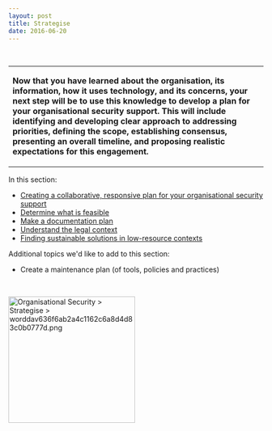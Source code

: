 ```yaml
---
layout: post
title: Strategise
date: 2016-06-20
---
```


<body class="mceContentBody aui-theme-default wiki-content fullsize">
<p> </p> <div class="contentLayout2">
<div class="columnLayout two-equal" data-layout="two-equal">
<div class="cell normal" data-type="normal">
<div class="innerCell">
<table class="confluenceTable"><tbody><tr><td class="confluenceTd"><p><strong>Now that you have learned about the organisation, its information, how it uses technology, and its concerns, your next step will be to use this knowledge to develop a plan for your organisational security support. This will include identifying and developing clear approach to addressing priorities, defining the scope, establishing consensus, presenting an overall timeline, and proposing realistic expectations for this engagement.</strong></p></td></tr></tbody></table><p>In this section:</p><ul><li><span style="color: rgb(0,0,238);"><span style="text-decoration: underline;"><a class="confluence-link" data-base-url="https://orgsec.community" data-linked-resource-default-alias="Creating a collaborative, responsive plan for your organisational security support" data-linked-resource-id="1015879" data-linked-resource-type="page" data-linked-resource-version="3" href="/display/OS/Creating+a+collaborative%2C+responsive+plan+for+your+organisational+security+support">Creating a collaborative, responsive plan for your organisational security support</a></span></span></li><li><span style="color: rgb(0,0,238);"><span style="text-decoration: underline;"><a class="confluence-link" data-base-url="https://orgsec.community" data-linked-resource-default-alias="Determine what is feasible" data-linked-resource-id="1015881" data-linked-resource-type="page" data-linked-resource-version="3" href="/display/OS/Determine+what+is+feasible">Determine what is feasible</a></span></span></li><li><span style="color: rgb(0,0,238);"><span style="text-decoration: underline;"><a class="confluence-link" data-base-url="https://orgsec.community" data-linked-resource-default-alias="Make a documentation plan" data-linked-resource-id="1015885" data-linked-resource-type="page" data-linked-resource-version="4" href="/display/OS/Make+a+documentation+plan">Make a documentation plan</a></span></span></li><li><span style="color: rgb(0,0,238);"><span style="text-decoration: underline;"><a class="confluence-link" data-base-url="https://orgsec.community" data-linked-resource-default-alias="Understand the legal context" data-linked-resource-id="1015887" data-linked-resource-type="page" data-linked-resource-version="4" href="/display/OS/Understand+the+legal+context">Understand the legal context</a></span></span></li><li><span style="color: rgb(0,0,238);"><span style="text-decoration: underline;"><a class="confluence-link" data-base-url="https://orgsec.community" data-linked-resource-default-alias="Finding sustainable solutions in low-resource contexts" data-linked-resource-id="1015883" data-linked-resource-type="page" data-linked-resource-version="5" href="/display/OS/Finding+sustainable+solutions+in+low-resource+contexts">Finding sustainable solutions in low-resource contexts</a></span></span></li></ul><p>Additional topics we'd like to add to this section:</p><ul><li>Create a maintenance plan (of tools, policies and practices)</li></ul><p> </p></div>
</div>
<div class="cell normal" data-type="normal">
<div class="innerCell">
<p><img class="confluence-embedded-image confluence-thumbnail image-center" data-base-url="https://orgsec.community" data-image-height="700" data-image-src="/download/attachments/1015875/worddav636f6ab2a4c1162c6a8d4d83c0b0777d.png?version=1&amp;modificationDate=1462361453000&amp;api=v2" data-image-width="700" data-linked-resource-container-id="1015875" data-linked-resource-container-version="4" data-linked-resource-content-type="image/png" data-linked-resource-default-alias="worddav636f6ab2a4c1162c6a8d4d83c0b0777d.png" data-linked-resource-id="1015874" data-linked-resource-type="attachment" data-linked-resource-version="1" data-location="Organisational Security &gt; Strategise &gt; worddav636f6ab2a4c1162c6a8d4d83c0b0777d.png" data-unresolved-comment-count="0" height="250" src="/download/thumbnails/1015875/worddav636f6ab2a4c1162c6a8d4d83c0b0777d.png?version=1&amp;modificationDate=1462361453000&amp;api=v2" title="Organisational Security &gt; Strategise &gt; worddav636f6ab2a4c1162c6a8d4d83c0b0777d.png"/></p></div>
</div>
</div>
</div>
<p> </p>
</body>